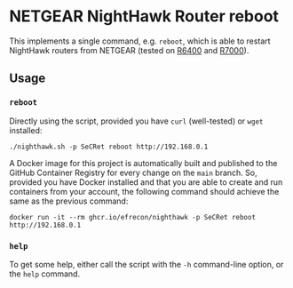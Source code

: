 # NETGEAR NightHawk Router reboot

This implements a single command, e.g. `reboot`, which is able to restart
NightHawk routers from NETGEAR (tested on [R6400] and [R7000]).

## Usage

### `reboot`

Directly using the script, provided you have `curl` (well-tested) or `wget`
installed:

```shell
./nighthawk.sh -p SeCRet reboot http://192.168.0.1
```

A Docker image for this project is automatically built and published to the
GitHub Container Registry for every change on the `main` branch. So, provided
you have Docker installed and that you are able to create and run containers
from your account, the following command should achieve the same as the previous
command:

```shell
docker run -it --rm ghcr.io/efrecon/nighthawk -p SeCRet reboot http://192.168.0.1
```

### `help`

To get some help, either call the script with the `-h` command-line option, or
the `help` command.

  [R6400]: https://www.netgear.com/home/wifi/routers/r6400/
  [R7000]: https://www.netgear.com/home/wifi/routers/r7000/
